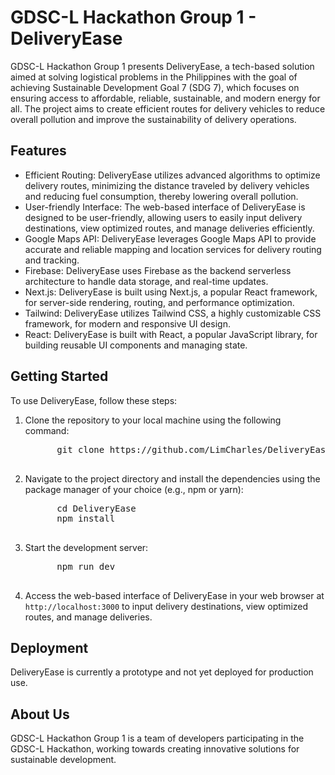 <h1>GDSC-L Hackathon Group 1 - DeliveryEase</h1>

<p>GDSC-L Hackathon Group 1 presents DeliveryEase, a tech-based solution aimed at solving logistical problems in the Philippines with the goal of achieving Sustainable Development Goal 7 (SDG 7), which focuses on ensuring access to affordable, reliable, sustainable, and modern energy for all. The project aims to create efficient routes for delivery vehicles to reduce overall pollution and improve the sustainability of delivery operations.</p>

<h2>Features</h2>

<ul>
  <li>Efficient Routing: DeliveryEase utilizes advanced algorithms to optimize delivery routes, minimizing the distance traveled by delivery vehicles and reducing fuel consumption, thereby lowering overall pollution.</li>
  <li>User-friendly Interface: The web-based interface of DeliveryEase is designed to be user-friendly, allowing users to easily input delivery destinations, view optimized routes, and manage deliveries efficiently.</li>
  <li>Google Maps API: DeliveryEase leverages Google Maps API to provide accurate and reliable mapping and location services for delivery routing and tracking.</li>
  <li>Firebase: DeliveryEase uses Firebase as the backend serverless architecture to handle data storage, and real-time updates.</li>
  <li>Next.js: DeliveryEase is built using Next.js, a popular React framework, for server-side rendering, routing, and performance optimization.</li>
  <li>Tailwind: DeliveryEase utilizes Tailwind CSS, a highly customizable CSS framework, for modern and responsive UI design.</li>
  <li>React: DeliveryEase is built with React, a popular JavaScript library, for building reusable UI components and managing state.</li>
</ul>

<h2>Getting Started</h2>

<p>To use DeliveryEase, follow these steps:</p>

<ol>
  <li>Clone the repository to your local machine using the following command:
    <pre>
      git clone https://github.com/LimCharles/DeliveryEase.git
    </pre>
  </li>
  <li>Navigate to the project directory and install the dependencies using the package manager of your choice (e.g., npm or yarn):
    <pre>
      cd DeliveryEase
      npm install
    </pre>
  </li>
  <li>Start the development server:
    <pre>
      npm run dev
    </pre>
  </li>
  <li>Access the web-based interface of DeliveryEase in your web browser at <code>http://localhost:3000</code> to input delivery destinations, view optimized routes, and manage deliveries.</li>
</ol>

<h2>Deployment</h2>

<p>DeliveryEase is currently a prototype and not yet deployed for production use.</p>


<h2>About Us</h2>

<p>GDSC-L Hackathon Group 1 is a team of developers participating in the GDSC-L Hackathon, working towards creating innovative solutions for sustainable development.</p>
